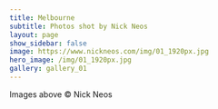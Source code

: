```yaml
---
title: Melbourne
subtitle: Photos shot by Nick Neos
layout: page
show_sidebar: false
image: https://www.nickneos.com/img/01_1920px.jpg
hero_image: /img/01_1920px.jpg
gallery: gallery_01
---
```


Images above © Nick Neos
